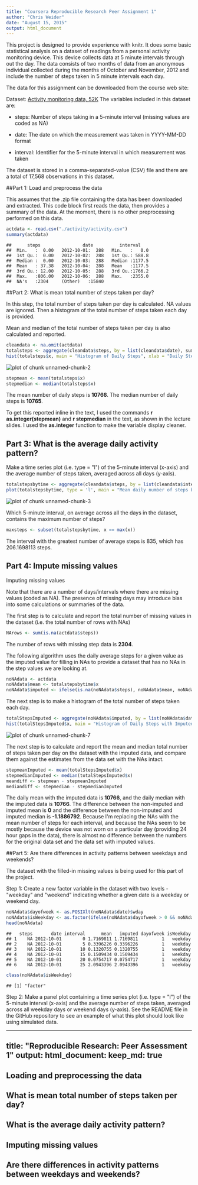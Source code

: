 ```yaml
---
title: "Coursera Reproducible Research Peer Assignment 1"
author: "Chris Weider"
date: "August 15, 2015"
output: html_document
---
```



This project is designed to provide experience with knitr. It does some basic statistical analysis on a dataset of readings from a personal activity monitoring device. This device collects data at 5 minute intervals through out the day. The data consists of two months of data from an anonymous individual collected during the months of October and November, 2012 and include the number of steps taken in 5 minute intervals each day.

The data for this assignment can be downloaded from the course web site:

Dataset: [Activity monitoring data, 52K](https://d396qusza40orc.cloudfront.net/repdata%2Fdata%2Factivity.zip) 
The variables included in this dataset are:

- steps: Number of steps taking in a 5-minute interval (missing values are coded as NA)

- date: The date on which the measurement was taken in YYYY-MM-DD format

- interval: Identifier for the 5-minute interval in which measurement was taken

The dataset is stored in a comma-separated-value (CSV) file and there are a total of 17,568 observations in this dataset.

##Part 1: Load and preprocess the data

This assumes that the .zip file containing the data has been downloaded and extracted. This code block first reads the data, then provides a summary of the data. At the moment, there is no other preprocessing performed on this data.




```r
actdata <- read.csv("./activity/activity.csv")
summary(actdata)
```

```
##      steps                date          interval     
##  Min.   :  0.00   2012-10-01:  288   Min.   :   0.0  
##  1st Qu.:  0.00   2012-10-02:  288   1st Qu.: 588.8  
##  Median :  0.00   2012-10-03:  288   Median :1177.5  
##  Mean   : 37.38   2012-10-04:  288   Mean   :1177.5  
##  3rd Qu.: 12.00   2012-10-05:  288   3rd Qu.:1766.2  
##  Max.   :806.00   2012-10-06:  288   Max.   :2355.0  
##  NA's   :2304     (Other)   :15840
```

##Part 2: What is mean total number of steps taken per day?

In this step, the total number of steps taken per day is calculated. NA values are ignored. Then a histogram of the total number of steps taken each day is provided.

Mean and median of the total number of steps taken per day is also calculated and reported. 


```r
cleandata <- na.omit(actdata)
totalsteps <- aggregate(cleandata$steps, by = list(cleandata$date), sum)
hist(totalsteps$x, main = "Histogram of Daily Steps", xlab = "Daily Steps", ylab = "Number of Days")
```

![plot of chunk unnamed-chunk-2](figure/unnamed-chunk-2-1.png) 

```r
stepmean <- mean(totalsteps$x)
stepmedian <- median(totalsteps$x)
```

The mean number of daily steps is **10766**. The median number of daily steps is **10765**. 

To get this reported inline in the text, I used the commands **r as.integer(stepmean)** and **r stepmedian** in the text, as shown in the lecture slides. I used the **as.integer** function to make the variable display cleaner.

## Part 3: What is the average daily activity pattern?

Make a time series plot (i.e. type = "l") of the 5-minute interval (x-axis) and the average number of steps taken, averaged across all days (y-axis).




```r
totalstepsbytime <- aggregate(cleandata$steps, by = list(cleandata$interval), mean)
plot(totalstepsbytime, type = 'l', main = "Mean daily number of steps by 5-minute intervals", xlab = "Time interval in military time (00:00 - 24:00)", ylab = "Number of steps")
```

![plot of chunk unnamed-chunk-3](figure/unnamed-chunk-3-1.png) 


Which 5-minute interval, on average across all the days in the dataset, contains the maximum number of steps?


```r
maxsteps <- subset(totalstepsbytime, x == max(x))
```

The interval with the greatest number of average steps is 835, which has 206.1698113 steps.

## Part 4: Impute missing values

Imputing missing values

Note that there are a number of days/intervals where there are missing values (coded as NA). The presence of missing days may introduce bias into some calculations or summaries of the data.

The first step is to calculate and report the total number of missing values in the dataset (i.e. the total number of rows with NAs)



```r
NArows <- sum(is.na(actdata$steps))
```

The number of rows with missing step data is **2304**.

The following algorithm uses the daily average steps for a given value as the imputed value for filling in NAs to provide a dataset that has no NAs in the step values we are looking at. 


```r
noNAdata <- actdata
noNAdata$mean <- totalstepsbytime$x
noNAdata$imputed <- ifelse(is.na(noNAdata$steps), noNAdata$mean, noNAdata$steps)
```

The next step is to make a histogram of the total number of steps taken each day. 


```r
totalStepsImputed <- aggregate(noNAdata$imputed, by = list(noNAdata$date), sum)
hist(totalStepsImputed$x, main = "Histogram of Daily Steps with Imputed Data", xlab = "Daily Steps", ylab = "Number of Days")
```

![plot of chunk unnamed-chunk-7](figure/unnamed-chunk-7-1.png) 

The next step is to calculate and report the mean and median total number of steps taken per day on the dataset with the imputed data, and compare them against the estimates from the data set with the NAs intact.  


```r
stepmeanImputed <- mean(totalStepsImputed$x)
stepmedianImputed <- median(totalStepsImputed$x)
meandiff <- stepmean - stepmeanImputed
mediandiff <- stepmedian - stepmedianImputed
```

The daily mean with the imputed data is **10766**, and the daily median with the imputed data is **10766**. The difference between the non-imputed and imputed mean is **0** and the difference between the non-imputed and imputed median is **-1.1886792**. Because I'm replacing the NAs with the mean number of steps for each interval, and because the NAs seem to be mostly because the device was not worn on a particular day (providing 24 hour gaps in the data), there is almost no difference between the numbers for the original data set and the data set with imputed values.

##Part 5: Are there differences in activity patterns between weekdays and weekends?

The dataset with the filled-in missing values is being used for this part of the project.

Step 1: Create a new factor variable in the dataset with two levels - "weekday" and "weekend" indicating whether a given date is a weekday or weekend day.




```r
noNAdata$dayofweek <- as.POSIXlt(noNAdata$date)$wday
noNAdata$isWeekday <- as.factor(ifelse(noNAdata$dayofweek > 0 && noNAdata$dayofweek < 6, "weekday", "weekend"))
head(noNAdata)
```

```
##   steps       date interval      mean   imputed dayofweek isWeekday
## 1    NA 2012-10-01        0 1.7169811 1.7169811         1   weekday
## 2    NA 2012-10-01        5 0.3396226 0.3396226         1   weekday
## 3    NA 2012-10-01       10 0.1320755 0.1320755         1   weekday
## 4    NA 2012-10-01       15 0.1509434 0.1509434         1   weekday
## 5    NA 2012-10-01       20 0.0754717 0.0754717         1   weekday
## 6    NA 2012-10-01       25 2.0943396 2.0943396         1   weekday
```

```r
class(noNAdata$isWeekday)
```

```
## [1] "factor"
```

Step 2: Make a panel plot containing a time series plot (i.e. type = "l") of the 5-minute interval (x-axis) and the average number of steps taken, averaged across all weekday days or weekend days (y-axis). See the README file in the GitHub repository to see an example of what this plot should look like using simulated data.

---
title: "Reproducible Research: Peer Assessment 1"
output: 
  html_document:
    keep_md: true
---


## Loading and preprocessing the data



## What is mean total number of steps taken per day?



## What is the average daily activity pattern?



## Imputing missing values



## Are there differences in activity patterns between weekdays and weekends?
